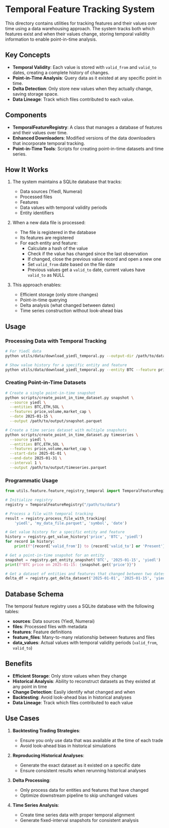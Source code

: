 # Temporal Feature Tracking System

This directory contains utilities for tracking features and their values over time using a data warehousing approach. The system tracks both which features exist and when their values change, storing temporal validity information to enable point-in-time analysis.

## Key Concepts

- **Temporal Validity**: Each value is stored with `valid_from` and `valid_to` dates, creating a complete history of changes.
- **Point-in-Time Analysis**: Query data as it existed at any specific point in time.
- **Delta Detection**: Only store new values when they actually change, saving storage space.
- **Data Lineage**: Track which files contributed to each value.

## Components

- **TemporalFeatureRegistry**: A class that manages a database of features and their values over time.
- **Enhanced Downloaders**: Modified versions of the data downloaders that incorporate temporal tracking.
- **Point-in-Time Tools**: Scripts for creating point-in-time datasets and time series.

## How It Works

1. The system maintains a SQLite database that tracks:
   - Data sources (Yiedl, Numerai)
   - Processed files
   - Features
   - Data values with temporal validity periods
   - Entity identifiers

2. When a new data file is processed:
   - The file is registered in the database
   - Its features are registered
   - For each entity and feature:
     - Calculate a hash of the value
     - Check if the value has changed since the last observation
     - If changed, close the previous value record and open a new one
     - Set `valid_from` date based on the file date
     - Previous values get a `valid_to` date, current values have `valid_to` as NULL

3. This approach enables:
   - Efficient storage (only store changes)
   - Point-in-time querying
   - Delta analysis (what changed between dates)
   - Time series construction without look-ahead bias

## Usage

### Processing Data with Temporal Tracking

```bash
# For Yiedl data
python utils/data/download_yiedl_temporal.py --output-dir /path/to/data/yiedl

# Show value history for a specific entity and feature
python utils/data/download_yiedl_temporal.py --entity BTC --feature price
```

### Creating Point-in-Time Datasets

```bash
# Create a single point-in-time snapshot
python scripts/create_point_in_time_dataset.py snapshot \
  --source yiedl \
  --entities BTC,ETH,SOL \
  --features price,volume,market_cap \
  --date 2025-01-15 \
  --output /path/to/output/snapshot.parquet

# Create a time series dataset with multiple snapshots
python scripts/create_point_in_time_dataset.py timeseries \
  --source yiedl \
  --entities BTC,ETH,SOL \
  --features price,volume,market_cap \
  --start-date 2025-01-01 \
  --end-date 2025-01-31 \
  --interval 1 \
  --output /path/to/output/timeseries.parquet
```

### Programmatic Usage

```python
from utils.feature.feature_registry_temporal import TemporalFeatureRegistry

# Initialize registry
registry = TemporalFeatureRegistry("/path/to/data")

# Process a file with temporal tracking
result = registry.process_file_with_tracking(
    'yiedl', 'my_data_file.parquet', 'symbol', 'date')

# Get value history for a specific entity and feature
history = registry.get_value_history('price', 'BTC', 'yiedl')
for record in history:
    print(f"{record['valid_from']} to {record['valid_to'] or 'Present'}: {record['value']}")

# Get a point-in-time snapshot for an entity
snapshot = registry.get_entity_snapshot('BTC', '2025-01-15', 'yiedl')
print(f"BTC price on 2025-01-15: {snapshot.get('price')}")

# Get a dataset of entities and features that changed between two dates
delta_df = registry.get_delta_dataset('2025-01-01', '2025-01-15', 'yiedl')
```

## Database Schema

The temporal feature registry uses a SQLite database with the following tables:

- **sources**: Data sources (Yiedl, Numerai)
- **files**: Processed files with metadata
- **features**: Feature definitions
- **feature_files**: Many-to-many relationship between features and files
- **data_values**: Actual values with temporal validity periods (`valid_from`, `valid_to`)

## Benefits

- **Efficient Storage**: Only store values when they change
- **Historical Analysis**: Ability to reconstruct datasets as they existed at any point in time
- **Change Detection**: Easily identify what changed and when
- **Backtesting**: Avoid look-ahead bias in historical analyses
- **Data Lineage**: Track which files contributed to each value

## Use Cases

1. **Backtesting Trading Strategies**:
   - Ensure you only use data that was available at the time of each trade
   - Avoid look-ahead bias in historical simulations

2. **Reproducing Historical Analyses**:
   - Generate the exact dataset as it existed on a specific date
   - Ensure consistent results when rerunning historical analyses

3. **Delta Processing**:
   - Only process data for entities and features that have changed
   - Optimize downstream pipeline to skip unchanged values

4. **Time Series Analysis**:
   - Create time series data with proper temporal alignment
   - Generate fixed-interval snapshots for consistent analysis